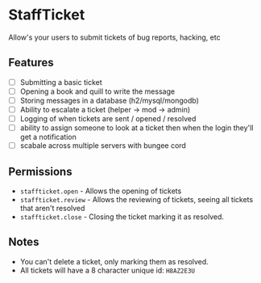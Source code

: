 # StaffTicket
Allow's your users to submit tickets of bug reports, hacking, etc
## Features
- [ ] Submitting a basic ticket
- [ ] Opening a book and quill to write the message
- [ ] Storing messages in a database (h2/mysql/mongodb)
- [ ] Ability to escalate a ticket (helper -> mod -> admin)
- [ ] Logging of when tickets are sent / opened / resolved
- [ ] ability to assign someone to look at a ticket then when the login they'll get a notification
- [ ] scabale across multiple servers with bungee cord
## Permissions
- `staffticket.open` - Allows the opening of tickets
- `staffticket.review` - Allows the reviewing of tickets, seeing all tickets that aren't resolved
- `staffticket.close` - Closing the ticket marking it as resolved.
## Notes
- You can't delete a ticket, only marking them as resolved.
- All tickets will have a 8 character unique id: `H8AZ2E3U` 

